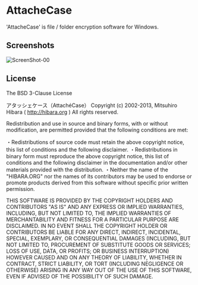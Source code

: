 ﻿AttacheCase
===================================

'AttacheCase' is file / folder encryption software for Windows.


Screenshots
-----------------------------------

![ScreenShot-00](http://hibara.org/software/img/attachecase_screenshot_00.png)


License
-----------------------------------

The BSD 3-Clause License

アタッシェケース（AttachéCase）
Copyright (c) 2002-2013, Mitsuhiro Hibara ( http://hibara.org )
All rights reserved.

Redistribution and use in source and binary forms, 
with or without modification, are permitted provided that the following 
conditions are met:

・Redistributions of source code must retain the above copyright 
  notice, this list of conditions and the following disclaimer.
・Redistributions in binary form must reproduce the above copyright 
  notice, this list of conditions and the following disclaimer 
  in the documentation and/or other materials provided with the 
  distribution.
・Neither the name of the "HIBARA.ORG" nor the names of its 
  contributors  may be used to endorse or promote products derived 
  from this software without specific prior written permission.

THIS SOFTWARE IS PROVIDED BY THE COPYRIGHT HOLDERS AND CONTRIBUTORS 
"AS IS" AND ANY EXPRESS OR IMPLIED WARRANTIES, INCLUDING, BUT NOT 
LIMITED TO, THE IMPLIED WARRANTIES OF MERCHANTABILITY AND FITNESS FOR 
A PARTICULAR PURPOSE ARE DISCLAIMED. IN NO EVENT SHALL THE COPYRIGHT 
HOLDER OR CONTRIBUTORS BE LIABLE FOR ANY DIRECT, INDIRECT, INCIDENTAL, 
SPECIAL, EXEMPLARY, OR CONSEQUENTIAL DAMAGES (INCLUDING, BUT NOT 
LIMITED TO, PROCUREMENT OF SUBSTITUTE GOODS OR SERVICES; LOSS OF USE, 
DATA, OR PROFITS; OR BUSINESS INTERRUPTION) HOWEVER CAUSED AND ON ANY 
THEORY OF LIABILITY, WHETHER IN CONTRACT, STRICT LIABILITY, OR TORT 
(INCLUDING NEGLIGENCE OR OTHERWISE) ARISING IN ANY WAY OUT OF THE USE 
OF THIS SOFTWARE, EVEN IF ADVISED OF THE POSSIBILITY OF SUCH DAMAGE.



